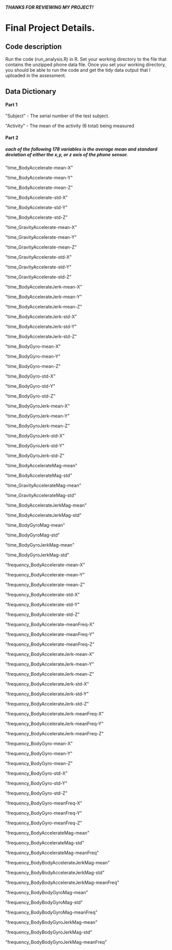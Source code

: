 ##### THANKS FOR REVIEWING MY PROJECT!
# Final Project Details.

## Code description

Run the code (run_analysis.R) in R.  Set your working directory to the file that contains the unzipped phone data file.  Once you set your working directory, you should be able to run the code and get the tidy data output that I uploaded in the assessment. 

## Data Dictionary

#### Part 1

"Subject" - The serial number of the test subject. 

"Activity" - The mean of the activity (6 total) being measured

#### Part 2
##### each of the following 178 variables is the average mean and standard deviation of either the x,y, or z axis of the phone sensor.  

"time_BodyAccelerate-mean-X" 

"time_BodyAccelerate-mean-Y"

"time_BodyAccelerate-mean-Z"

"time_BodyAccelerate-std-X"

"time_BodyAccelerate-std-Y"

"time_BodyAccelerate-std-Z"

"time_GravityAccelerate-mean-X"

"time_GravityAccelerate-mean-Y"

"time_GravityAccelerate-mean-Z"

"time_GravityAccelerate-std-X"

"time_GravityAccelerate-std-Y"

"time_GravityAccelerate-std-Z"

"time_BodyAccelerateJerk-mean-X"

"time_BodyAccelerateJerk-mean-Y"

"time_BodyAccelerateJerk-mean-Z"

"time_BodyAccelerateJerk-std-X"

"time_BodyAccelerateJerk-std-Y"

"time_BodyAccelerateJerk-std-Z"

"time_BodyGyro-mean-X"

"time_BodyGyro-mean-Y"

"time_BodyGyro-mean-Z"

"time_BodyGyro-std-X"

"time_BodyGyro-std-Y"

"time_BodyGyro-std-Z"

"time_BodyGyroJerk-mean-X"

"time_BodyGyroJerk-mean-Y"

"time_BodyGyroJerk-mean-Z"

"time_BodyGyroJerk-std-X"

"time_BodyGyroJerk-std-Y"

"time_BodyGyroJerk-std-Z"

"time_BodyAccelerateMag-mean"

"time_BodyAccelerateMag-std"

"time_GravityAccelerateMag-mean"

"time_GravityAccelerateMag-std"

"time_BodyAccelerateJerkMag-mean"

"time_BodyAccelerateJerkMag-std"

"time_BodyGyroMag-mean"

"time_BodyGyroMag-std"

"time_BodyGyroJerkMag-mean"

"time_BodyGyroJerkMag-std"

"frequency_BodyAccelerate-mean-X"

"frequency_BodyAccelerate-mean-Y"

"frequency_BodyAccelerate-mean-Z"

"frequency_BodyAccelerate-std-X"

"frequency_BodyAccelerate-std-Y"

"frequency_BodyAccelerate-std-Z"

"frequency_BodyAccelerate-meanFreq-X"

"frequency_BodyAccelerate-meanFreq-Y"

"frequency_BodyAccelerate-meanFreq-Z"

"frequency_BodyAccelerateJerk-mean-X"

"frequency_BodyAccelerateJerk-mean-Y"

"frequency_BodyAccelerateJerk-mean-Z"

"frequency_BodyAccelerateJerk-std-X"

"frequency_BodyAccelerateJerk-std-Y"

"frequency_BodyAccelerateJerk-std-Z"

"frequency_BodyAccelerateJerk-meanFreq-X"

"frequency_BodyAccelerateJerk-meanFreq-Y"

"frequency_BodyAccelerateJerk-meanFreq-Z"

"frequency_BodyGyro-mean-X"

"frequency_BodyGyro-mean-Y"

"frequency_BodyGyro-mean-Z"

"frequency_BodyGyro-std-X"

"frequency_BodyGyro-std-Y"

"frequency_BodyGyro-std-Z"

"frequency_BodyGyro-meanFreq-X"

"frequency_BodyGyro-meanFreq-Y"

"frequency_BodyGyro-meanFreq-Z"

"frequency_BodyAccelerateMag-mean"

"frequency_BodyAccelerateMag-std"

"frequency_BodyAccelerateMag-meanFreq"

"frequency_BodyBodyAccelerateJerkMag-mean"

"frequency_BodyBodyAccelerateJerkMag-std"

"frequency_BodyBodyAccelerateJerkMag-meanFreq"

"frequency_BodyBodyGyroMag-mean"

"frequency_BodyBodyGyroMag-std"

"frequency_BodyBodyGyroMag-meanFreq"

"frequency_BodyBodyGyroJerkMag-mean"

"frequency_BodyBodyGyroJerkMag-std"

"frequency_BodyBodyGyroJerkMag-meanFreq"


